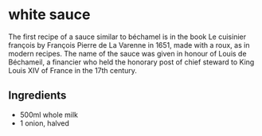 # white sauce
The first recipe of a sauce similar to béchamel is in the book Le cuisinier françois by François Pierre de La Varenne in 1651, made with a roux, as in modern recipes. The name of the sauce was given in honour of Louis de Béchameil, a financier who held the honorary post of chief steward to King Louis XIV of France in the 17th century. 

## Ingredients
* 500ml whole milk 
* 1 onion, halved 